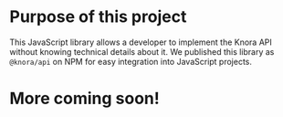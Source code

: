 # Purpose of this project

This JavaScript library allows a developer to implement the Knora API without knowing technical details about it.
We published this library as `@knora/api` on NPM for easy integration into JavaScript projects.

# More coming soon!
